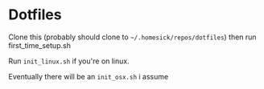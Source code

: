 # Dotfiles
Clone this (probably should clone to `~/.homesick/repos/dotfiles`) then run first_time_setup.sh

Run `init_linux.sh` if you're on linux.

Eventually there will be an `init_osx.sh` i assume
